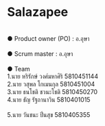 # Salazapee

<br>●	Product owner (PO) : อ.อุษา</br>
<br>●	Scrum master : อ.อุษา</br>
<br>●	Team </br>
1.นาย หริรักษ์ วงศ์มหาศิริ 5810451144</br>
2.นาย วสุพล โกเมนกุล 5810451004</br>
3.นาย ธนโชติ ชวนะโชติ 5810450270</br>
4.นาย ธัญ รัฐถานาวิน 5810401015</br>
<br>5.นาย วันชนะ  ปิ่นสุข 5810405355</br>

